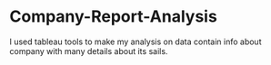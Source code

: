 # Company-Report-Analysis

I used tableau tools to make my analysis on data contain info about company with many details about its sails.

